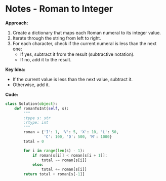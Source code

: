 # Notes - Roman to Integer

**Approach:**

1. Create a dictionary that maps each Roman numeral to its integer value.
2. Iterate through the string from left to right.
3. For each character, check if the current numeral is less than the next one:
   - If yes, subtract it from the result (subtractive notation).
   - If no, add it to the result.

**Key Idea:**
- If the current value is less than the next value, subtract it.
- Otherwise, add it.

**Code:**

```python
class Solution(object):
    def romanToInt(self, s):
        """
        :type s: str
        :rtype: int
        """
        roman = {'I': 1, 'V': 5, 'X': 10, 'L': 50,
                 'C': 100, 'D': 500, 'M': 1000}
        total = 0

        for i in range(len(s) - 1):
            if roman[s[i]] < roman[s[i + 1]]:
                total -= roman[s[i]]
            else:
                total += roman[s[i]]
        return total + roman[s[-1]]
